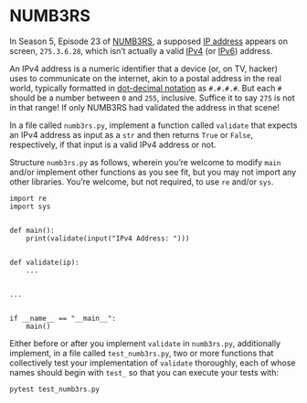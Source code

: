 # NUMB3RS

In Season 5, Episode 23 of [NUMB3RS](https://en.wikipedia.org/wiki/Numbers_(TV_series)), a supposed [IP address](https://en.wikipedia.org/wiki/IP_address) appears on screen, `275.3.6.28`, which isn’t actually a valid [IPv4](https://en.wikipedia.org/wiki/IPv4) (or [IPv6](https://en.wikipedia.org/wiki/IPv6)) address.

An IPv4 address is a numeric identifier that a device (or, on TV, hacker) uses to communicate on the internet, akin to a postal address in the real world, typically formatted in [dot-decimal notation](https://en.wikipedia.org/wiki/Dot-decimal_notation) as `#.#.#.#`. But each `#` should be a number between `0` and `255`, inclusive. Suffice it to say `275` is not in that range! If only NUMB3RS had validated the address in that scene!

In a file called `numb3rs.py`, implement a function called `validate` that expects an IPv4 address as input as a `str` and then returns `True` or `False`, respectively, if that input is a valid IPv4 address or not.

Structure `numb3rs.py` as follows, wherein you’re welcome to modify `main` and/or implement other functions as you see fit, but you may not import any other libraries. You’re welcome, but not required, to use `re` and/or `sys`.

```
import re
import sys


def main():
    print(validate(input("IPv4 Address: ")))


def validate(ip):
    ...


...


if __name__ == "__main__":
    main()
```

Either before or after you implement `validate` in `numb3rs.py`, additionally implement, in a file called `test_numb3rs.py`, two or more functions that collectively test your implementation of `validate` thoroughly, each of whose names should begin with `test_` so that you can execute your tests with:

```
pytest test_numb3rs.py
```
